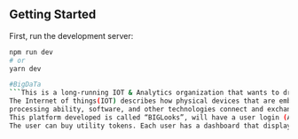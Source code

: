 
## Getting Started

First, run the development server:

```bash
npm run dev
# or
yarn dev

#BigDaTa
```This is a long-running IOT & Analytics organization that wants to drive digitization of operations in remote areas using Internet of things (IOT).
The Internet of things(IOT) describes how physical devices that are embedded with sensors,
processing ability, software, and other technologies connect and exchange data with other devices and systems over the Internet or other communications networks.
This platform developed is called “BIGLooks”, will have a user login (Auth) to the platform. 
The user can buy utility tokens. Each user has a dashboard that displays information about their transaction.```

